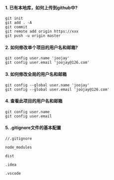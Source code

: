 #### 1. 已有本地库，如何上传到github中?

```
git init
git add . -A
git commit
git remote add origin https://xxx
git push -u origin master
```

#### 2. 如何修改单个项目的用户名和邮箱?

```
git config user.name 'joojay'
git config user.email 'joojay@126.com'
```

#### 3. 如何修改全局的用户名和邮箱

```
git config --global user.name 'joojay'
git config --global user.email 'joojay@126.com'
```

#### 4. 查看此项目的用户名和邮箱

```
git config user.name
git config user.email
```

#### 5. .gitignore文件的基本配置

```
//.gitignore

node_modules

dist

.idea

.vscode
```